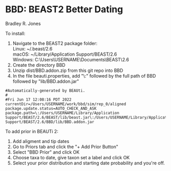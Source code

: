 # BBD: BEAST2 Better Dating
Bradley R. Jones

To install:

1. Navigate to the BEAST2 package folder:</br>
Linux: ~/.beast/2.6</br>
macOS: ~/Library/Application Support/BEAST/2.6</br>
Windows: C:\Users\USERNAME\Documents\BEAST\2.6
2. Create the directory BBD
3. Unzip dist/BBD.addon.zip from this git repo into BBD
4. In the file beauti.properties, add "\\:" followed by the full path of BBD followed by "lib/BBD.addon.jar"
```
#Automatically-generated by BEAUti.
# 
#Fri Jun 17 12:08:16 PDT 2022
currentDir=/Users/USERNAME/work/bbd/sim/rep_0/aligned
package.update.status=AUTO_CHECK_AND_ASK
package.path=\:/Users/USERNAME/Library/Application Support/BEAST/2.6/BEAST/lib/beast.jar\:/Users/USERNAME/Library/Application Support/BEAST/2.6/BBD/lib/BBD.addon.jar
```


To add prior in BEAUTi 2:

1. Add aligment and tip dates
2. Go to Priors tab and click the "+ Add Prior Button"
3. Select "BBD Prior" and click OK
4. Choose taxa to date, give taxon set a label and click OK
6. Select your prior distribution and starting date probability and you're off.
